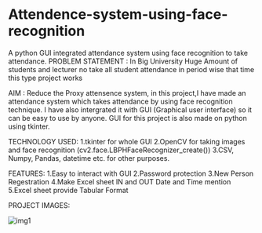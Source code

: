 # Attendence-system-using-face-recognition
A python GUI integrated attendance system using face recognition to take attendance.
PROBLEM STATEMENT :
          In Big University Huge Amount of students and lecturer no take all student attendance in period wise that time this type project works
          
AIM :
          Reduce the Proxy attensence system, in this project,I have made an attendance system which takes attendance by using face recognition technique. I have also intergrated it with GUI (Graphical user interface) so it can be easy to use by anyone. GUI for this project is also made on python using tkinter.

TECHNOLOGY USED:
1.tkinter for whole GUI
2.OpenCV for taking images and face recognition (cv2.face.LBPHFaceRecognizer_create())
3.CSV, Numpy, Pandas, datetime etc. for other purposes.

FEATURES:
1.Easy to interact with GUI
2.Password protection 
3.New Person Regestration
4.Make Excel sheet IN and OUT Date and Time mention
5.Excel sheet provide Tabular Format

PROJECT IMAGES:

![img1](https://user-images.githubusercontent.com/73115703/147379018-04b50588-e3b6-40de-8e02-39a3332d78fd.png)





          
